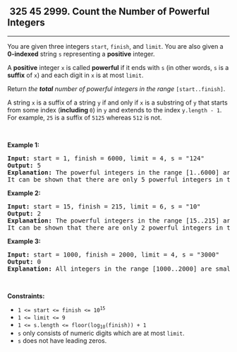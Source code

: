 <h2> 325 45
2999. Count the Number of Powerful Integers</h2><hr><div><p>You are given three integers <code>start</code>, <code>finish</code>, and <code>limit</code>. You are also given a <strong>0-indexed</strong> string <code>s</code> representing a <strong>positive</strong> integer.</p>

<p>A <strong>positive</strong> integer <code>x</code> is called <strong>powerful</strong> if it ends with <code>s</code> (in other words, <code>s</code> is a <strong>suffix</strong> of <code>x</code>) and each digit in <code>x</code> is at most <code>limit</code>.</p>

<p>Return <em>the <strong>total</strong> number of powerful integers in the range</em> <code>[start..finish]</code>.</p>

<p>A string <code>x</code> is a suffix of a string <code>y</code> if and only if <code>x</code> is a substring of <code>y</code> that starts from some index (<strong>including </strong><code>0</code>) in <code>y</code> and extends to the index <code>y.length - 1</code>. For example, <code>25</code> is a suffix of <code>5125</code> whereas <code>512</code> is not.</p>

<p>&nbsp;</p>
<p><strong class="example">Example 1:</strong></p>

<pre><strong>Input:</strong> start = 1, finish = 6000, limit = 4, s = "124"
<strong>Output:</strong> 5
<strong>Explanation:</strong> The powerful integers in the range [1..6000] are 124, 1124, 2124, 3124, and, 4124. All these integers have each digit &lt;= 4, and "124" as a suffix. Note that 5124 is not a powerful integer because the first digit is 5 which is greater than 4.
It can be shown that there are only 5 powerful integers in this range.
</pre>

<p><strong class="example">Example 2:</strong></p>

<pre><strong>Input:</strong> start = 15, finish = 215, limit = 6, s = "10"
<strong>Output:</strong> 2
<strong>Explanation:</strong> The powerful integers in the range [15..215] are 110 and 210. All these integers have each digit &lt;= 6, and "10" as a suffix.
It can be shown that there are only 2 powerful integers in this range.
</pre>

<p><strong class="example">Example 3:</strong></p>

<pre><strong>Input:</strong> start = 1000, finish = 2000, limit = 4, s = "3000"
<strong>Output:</strong> 0
<strong>Explanation:</strong> All integers in the range [1000..2000] are smaller than 3000, hence "3000" cannot be a suffix of any integer in this range.
</pre>

<p>&nbsp;</p>
<p><strong>Constraints:</strong></p>

<ul>
	<li><code>1 &lt;= start &lt;= finish &lt;= 10<sup>15</sup></code></li>
	<li><code>1 &lt;= limit &lt;= 9</code></li>
	<li><code>1 &lt;= s.length &lt;= floor(log<sub>10</sub>(finish)) + 1</code></li>
	<li><code>s</code> only consists of numeric digits which are at most <code>limit</code>.</li>
	<li><code>s</code> does not have leading zeros.</li>
</ul>
</div>